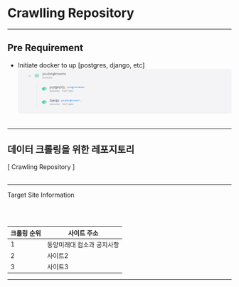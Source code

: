 
#  Crawlling Repository

----
## Pre Requirement

- Initiate docker to up [postgres, django, etc]
![docker](resources/images/docker_run.PNG)
<br></br>

----
## 데이터 크롤링을 위한 레포지토리
[ Crawling Repository ]
<br></br>

----

Target Site Information

<br></br>

|크롤링 순위|사이트 주소|
|------|---|
|1|동양미래대 컴소과 공지사항|
|2|사이트2|타겟2|
|3|사이트3|타겟3|

---

<br></br>








